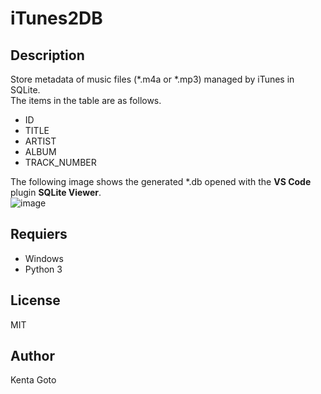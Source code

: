 # iTunes2DB

## Description
Store metadata of music files (*.m4a or *.mp3) managed by iTunes in SQLite.   
The items in the table are as follows.  

- ID
- TITLE
- ARTIST
- ALBUM
- TRACK_NUMBER

The following image shows the generated *.db opened with the **VS Code** plugin **SQLite Viewer**.  
![image](https://github.com/KentaGoto/iTunes2DB/assets/10069642/832873a6-4292-44da-aba5-37a1823038e4)


## Requiers
- Windows
- Python 3

## License
MIT

## Author
Kenta Goto
